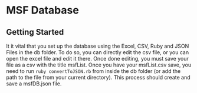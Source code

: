 # MSF Database

## Getting Started

It it vital that you set up the database using the Excel, CSV, Ruby and JSON Files in the db folder. To do so, you can directly edit the csv file, or you can open the excel file and edit it there. Once done editing, you must save your file as a csv with the title msfList. Once you have your msfList.csv save, you need to run `ruby convertToJSON.rb` from inside the db folder (or add the path to the file from your current directory). This process should create and save a msfDB.json file.